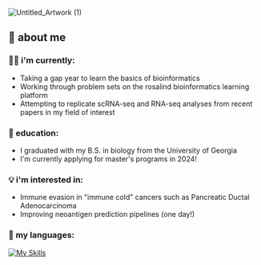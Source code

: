 ![Untitled_Artwork (1)](https://github.com/lenarayneallen/lenarayneallen/assets/124638335/8f1e607f-49e9-45e3-a11b-eae9e27c0cb8)

## 🧪 about me
### 👩‍💻 i'm currently:
* Taking a gap year to learn the basics of bioinformatics 
* Working through problem sets on the rosalind bioinformatics learning platform
* Attempting to replicate scRNA-seq and RNA-seq analyses from recent papers in my field of interest

### 📘 education:
* I graduated with my B.S. in biology from the University of Georgia
* I'm currently applying for master's programs in 2024!
  
### 💡 i'm interested in:
* Immune evasion in "immune cold" cancers such as Pancreatic Ductal Adenocarcinoma
* Improving neoantigen prediction pipelines (one day!)

### 🌟 my languages:
[![My Skills](https://skillicons.dev/icons?i=r,python&theme=light)](https://skillicons.dev)


<!--
**lenarayneallen/lenarayneallen** is a ✨ _special_ ✨ repository because its `README.md` (this file) appears on your GitHub profile.

Here are some ideas to get you started:

- 🔭 I’m currently working on ...
- 🌱 I’m currently learning ...
- 👯 I’m looking to collaborate on ...
- 🤔 I’m looking for help with ...
- 💬 Ask me about ...
- 📫 How to reach me: ...
- 😄 Pronouns: ...
- ⚡ Fun fact: ...
-->
